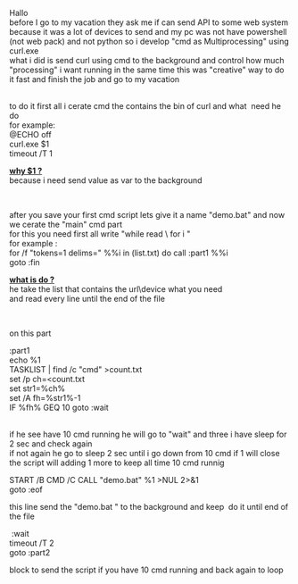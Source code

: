 <p>Hallo <br />before I go to my vacation they ask me if can send API to some web system because it was a lot of devices to send and my pc was not have powershell (not web pack) and not python so i develop "cmd as Multiprocessing" using curl.exe <br />what i did is send curl using cmd to the background and control how much "processing" i want running in the same time this was "creative" way to do it fast and finish the job and go to my vacation</p>
<p><br /> to do it first all i cerate cmd the contains the bin of curl and what&nbsp; need he do <br />for example:<br />@ECHO off<br />curl.exe $1<br />timeout /T 1</p>
<p><span style="text-decoration: underline;"><strong>why $1 ?</strong></span><br />because i need send value as var to the background</p>
<p>&nbsp;</p>
<p>after you save your first cmd script lets give it a name "demo.bat" and now we cerate the "main" cmd part<br />for this you need first all write "while read \ for i " <br />for example :<br />for /f "tokens=1 delims=" %%i in (list.txt) do call :part1 %%i<br />goto :fin</p>
<p><span style="text-decoration: underline;"><strong>what is do ?</strong></span><br />he take the list that contains the url\device what you need<br />and read every line until the end of the file</p>
<p>&nbsp;</p>
<p>on this part</p>
<p>:part1<br />echo %1<br />TASKLIST | find /c "cmd" &gt;count.txt<br />set /p ch=&lt;count.txt<br />set str1=%ch%<br />set /A fh=%str1%-1<br />IF %fh% GEQ 10 goto :wait<br /><br /></p>
<p>if he see have 10 cmd running he will go to "wait" and three i have sleep for 2 sec and check again<br />if not again he go to sleep 2 sec until i go down from 10 cmd if 1 will close the script will adding 1 more to keep all time 10 cmd runnig</p>
<p>START /B CMD /C CALL "demo.bat" %1 &gt;NUL 2&gt;&amp;1<br />goto :eof</p>
<p>this line send the "demo.bat " to the background and keep&nbsp; do it until end of the file</p>
<p>&nbsp;:wait<br />timeout /T 2<br />goto :part2</p>
<p>block to send the script if you have 10 cmd running and back again to loop</p>
